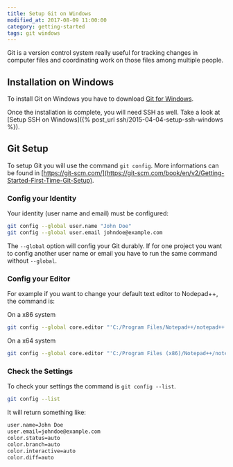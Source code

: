 ```yaml
---
title: Setup Git on Windows
modified_at: 2017-08-09 11:00:00
category: getting-started
tags: git windows
---
```


Git is a version control system really useful for tracking changes in computer files and coordinating work on those files among multiple people. 

## Installation on Windows

To install Git on Windows you have to download [Git for Windows](https://git-for-windows.github.io/).

Once the installation is complete, you will need SSH as well. Take a look at [Setup SSH on Windows]({% post_url ssh/2015-04-04-setup-ssh-windows %}).

## Git Setup

To setup Git you will use the command `git config`. More informations can be found in [https://git-scm.com/](https://git-scm.com/book/en/v2/Getting-Started-First-Time-Git-Setup).

### Config your Identity

Your identity (user name and email) must be configured:

```bash
git config --global user.name "John Doe"
git config --global user.email johndoe@example.com
```

The `--global` option will config your Git durably. If for one project you want to config another user name or email you have to run the same command without `--global`.

### Config your Editor

For example if you want to change your default text editor to Nodepad++, the command is:

On a x86 system

```bash
git config --global core.editor "'C:/Program Files/Notepad++/notepad++.exe' -multiInst -nosession"
```

On a x64 system

```bash
git config --global core.editor "'C:/Program Files (x86)/Notepad++/notepad++.exe' -multiInst -nosession"
```

### Check the Settings

To check your settings the command is `git config --list`.


```bash
git config --list
```

It will return something like:

```bash
user.name=John Doe
user.email=johndoe@example.com
color.status=auto
color.branch=auto
color.interactive=auto
color.diff=auto
```

